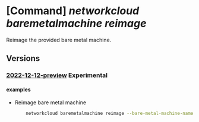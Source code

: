 # [Command] _networkcloud baremetalmachine reimage_

Reimage the provided bare metal machine.

## Versions

### [2022-12-12-preview](/Resources/mgmt-plane/L3N1YnNjcmlwdGlvbnMve30vcmVzb3VyY2Vncm91cHMve30vcHJvdmlkZXJzL21pY3Jvc29mdC5uZXR3b3JrY2xvdWQvYmFyZW1ldGFsbWFjaGluZXMve30vcmVpbWFnZQ==/2022-12-12-preview.xml) **Experimental**

<!-- mgmt-plane /subscriptions/{}/resourcegroups/{}/providers/microsoft.networkcloud/baremetalmachines/{}/reimage 2022-12-12-preview -->

#### examples

- Reimage bare metal machine
    ```bash
        networkcloud baremetalmachine reimage --bare-metal-machine-name "bareMetalMachineName" --resource-group "resourceGroupName"
    ```
